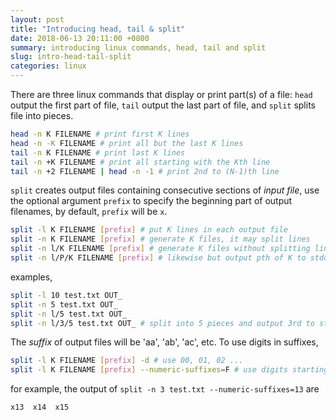 ```yaml
---
layout: post
title: "Introducing head, tail & split"
date: 2018-06-13 20:11:00 +0800
summary: introducing linux commands, head, tail and split
slug: intro-head-tail-split
categories: linux
---
```


There are three linux commands that display or print part(s) of a file: `head` output the first part of file, `tail` output the last part of file, and `split` splits file into pieces.

```bash
head -n K FILENAME # print first K lines
head -n -K FILENAME # print all but the last K lines
tail -n K FILENAME # print last K lines
tail -n +K FILENAME # print all starting with the Kth line
tail -n +2 FILENAME | head -n -1 # print 2nd to (N-1)th line
```

`split` creates output files containing consecutive sections of _input file_, use the optional argument `prefix` to specify the beginning part of output filenames, by default, `prefix` will be `x`.
```bash
split -l K FILENAME [prefix] # put K lines in each output file
split -n K FILENAME [prefix] # generate K files, it may split lines
split -n l/K FILENAME [prefix] # generate K files without splitting lines
split -n l/P/K FILENAME [prefix] # likewise but output pth of K to stdout
```
examples,
```bash
split -l 10 test.txt OUT_
split -n 5 test.txt OUT_ 
split -n l/5 test.txt OUT_
split -n l/3/5 test.txt OUT_ # split into 5 pieces and output 3rd to stdout
```

The _suffix_ of output files will be 'aa', 'ab', 'ac', etc. To use digits in suffixes,
```bash 
split -l K FILENAME [prefix] -d # use 00, 01, 02 ...
split -l K FILENAME [prefix] --numeric-suffixes=F # use digits starting with F
```

for example, the output of `split -n 3 test.txt --numeric-suffixes=13` are
```console
x13  x14  x15
```




